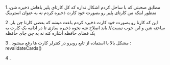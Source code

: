 ﻿1.مطابق صحبتی که با ساحل کردم اشکال نداره که کل کارتای پلیر باهاش ذخیره شن، منظور اینکه من کارتای پلیر رو بصورت خود کارت ذخیره کردم نه به عنوان استرینگ

2 .این که کارتا رو بصورت خود کارت ذخیره کردم باعث میشه که بعضی کارتا چن بار ساخته شن و این خوب نیست// باید اصلاح شه نحوه ذخیره سازی تا در ادامه یک کارت به یک فضای حافظه اشاره کنه نه به چن جای حافظه
 
 3 . مشکل بالا با استفاده از تابع روبرو در کنترلر کارت ها رفع میشود : revalidateCards()
 
 4 .